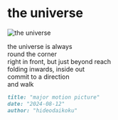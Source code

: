 # the universe
![the universe](images/the%20universe.jpeg)

the universe is always</br> 
round the corner</br>
right in front, but just beyond reach</br>
folding inwards, inside out</br>
commit to a direction</br>
and walk

```markdown
title: "major motion picture"
date: "2024-08-12"
author: "hideodaikoku"
```